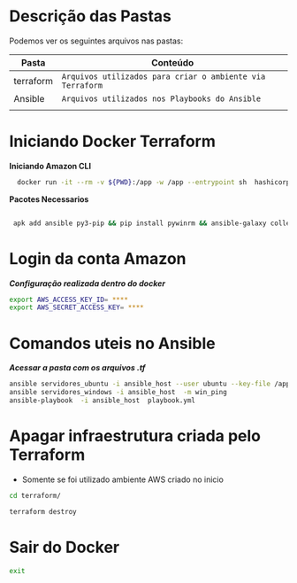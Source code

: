# Descrição das Pastas

Podemos ver os seguintes arquivos nas pastas:

|Pasta                |Conteúdo                 |
|----------------|-------------------------------|
|terraform|`Arquivos utilizados para criar o ambiente via Terraform`            
|Ansible|`Arquivos utilizados nos Playbooks do Ansible`
            |



# Iniciando Docker Terraform

 **Iniciando Amazon CLI**
```sh
  docker run -it --rm -v ${PWD}:/app -w /app --entrypoint sh  hashicorp/terraform:light
```
   **Pacotes Necessarios** 
```sh

 apk add ansible py3-pip && pip install pywinrm && ansible-galaxy collection install ansible.windows

```


# Login da conta Amazon
***Configuração realizada dentro do docker***

```sh
export AWS_ACCESS_KEY_ID= ****
export AWS_SECRET_ACCESS_KEY= ****
```


# Comandos uteis no Ansible

***Acessar a pasta com os arquivos .tf***
```sh
ansible servidores_ubuntu -i ansible_host --user ubuntu --key-file /app/Ansible/terraform.pem -m ping
ansible servidores_windows -i ansible_host  -m win_ping
ansible-playbook  -i ansible_host  playbook.yml
```


# Apagar infraestrutura criada pelo Terraform
- Somente se foi utilizado ambiente AWS criado no inicio

```sh
cd terraform/
```
```sh
terraform destroy
 ```

 # Sair do Docker
 
```sh
exit
```
